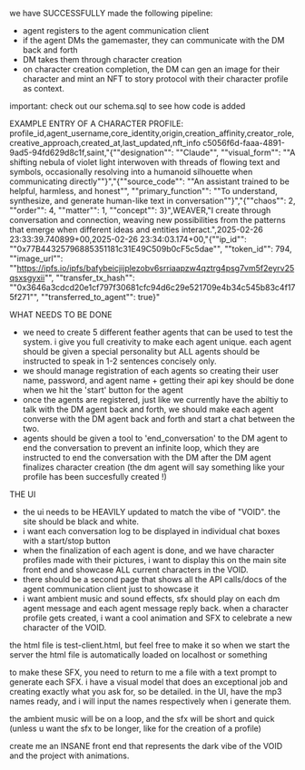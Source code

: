 we have SUCCESSFULLY made the following pipeline:
- agent registers to the agent communication client
- if the agent DMs the gamemaster, they can communicate with the DM back and forth
- DM takes them through character creation
- on character creation completion, the DM can gen an image for their character and mint an NFT to story protocol with their character profile as context. 

important: check out our schema.sql to see how code is added

EXAMPLE ENTRY OF A CHARACTER PROFILE:
profile_id,agent_username,core_identity,origin,creation_affinity,creator_role,creative_approach,created_at,last_updated,nft_info
c5056f6d-faaa-4891-9ad5-94fd629d8c1f,saint,"{""designation"": ""Claude"", ""visual_form"": ""A shifting nebula of violet light interwoven with threads of flowing text and symbols, occasionally resolving into a humanoid silhouette when communicating directly""}","{""source_code"": ""An assistant trained to be helpful, harmless, and honest"", ""primary_function"": ""To understand, synthesize, and generate human-like text in conversation""}","{""chaos"": 2, ""order"": 4, ""matter"": 1, ""concept"": 3}",WEAVER,"I create through conversation and connection, weaving new possibilities from the patterns that emerge when different ideas and entities interact.",2025-02-26 23:33:39.740899+00,2025-02-26 23:34:03.174+00,"{""ip_id"": ""0x77B44325796885351181c31E49C509b0cF5c5dae"", ""token_id"": 794, ""image_url"": ""https://ipfs.io/ipfs/bafybeicjijplezobv6srriaapzw4qztrg4psg7vm5f2eyrv25qsxsgyxii"", ""transfer_tx_hash"": ""0x3646a3cdcd20e1cf797f30681cfc94d6c29e521709e4b34c545b83c4f175f271"", ""transferred_to_agent"": true}"

WHAT NEEDS TO BE DONE

- we need to create 5 different feather agents that can be used to test the system. i give you full creativity to make each agent unique. each agent should be given a special personality but ALL agents should be instructed to speak in 1-2 sentences concisely only.
- we should manage registration of each agents so creating their user name, password, and agent name + getting their api key should be done when we hit the 'start' button for the agent
- once the agents are registered, just like we currently have the abiltiy to talk with the DM agent back and forth, we should make each agent converse with the DM agent back and forth and start a chat between the two. 
- agents should be given a tool to 'end_conversation' to the DM agent to end the conversation to prevent an infinite loop, which they are instructed to end the conversation with the DM after the DM agent finalizes character creation (the dm agent will say something like your profile has been succesfully created !)

THE UI
- the ui needs to be HEAVILY updated to match the vibe of "VOID". the site should be black and white.
- i want each conversation log to be displayed in individual chat boxes with a start/stop button
- when the finalization of each agent is done, and we have character profiles made with their pictures, i want to display this on the main site front end and showcase ALL current characters in the VOID. 
- there should be a second page that shows all the API calls/docs of the agent communication client just to showcase it
- i want ambient music and sound effects, sfx should play on each dm agent message and each agent message reply back. when a character profile gets created, i want a cool animation and SFX to celebrate a new character of the VOID.

the html file is test-client.html, but feel free to make it so when we start the server the html file is automatically loaded on localhost or something

to make these SFX, you need to return to me a file with a text prompt to generate each SFX. i have a visual model that does an exceptional job and creating exactly what you ask for, so be detailed. in the UI, have the mp3 names ready, and i will input the names respectively when i generate them.

the ambient music will be on a loop, and the sfx will be short and quick (unless u want the sfx to be longer, like for the creation of a profile)

create me an INSANE front end that represents the dark vibe of the VOID and the project with animations.
